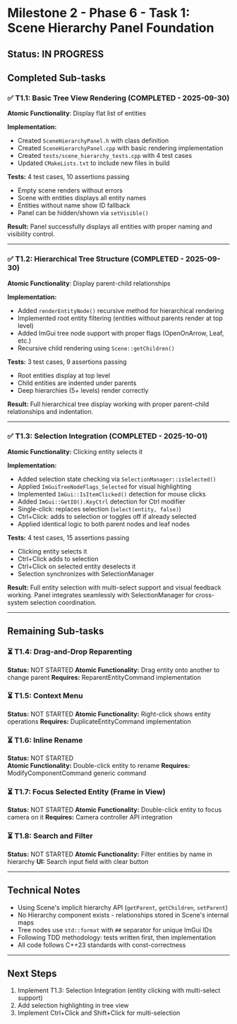 # Milestone 2 - Phase 6 - Task 1: Scene Hierarchy Panel Foundation

## Status: IN PROGRESS

## Completed Sub-tasks

### ✅ T1.1: Basic Tree View Rendering (COMPLETED - 2025-09-30)
**Atomic Functionality**: Display flat list of entities

**Implementation:**
- Created `SceneHierarchyPanel.h` with class definition
- Created `SceneHierarchyPanel.cpp` with basic rendering implementation
- Created `tests/scene_hierarchy_tests.cpp` with 4 test cases
- Updated `CMakeLists.txt` to include new files in build

**Tests:** 4 test cases, 10 assertions passing
- Empty scene renders without errors
- Scene with entities displays all entity names  
- Entities without name show ID fallback
- Panel can be hidden/shown via `setVisible()`

**Result:** Panel successfully displays all entities with proper naming and visibility control.

---

### ✅ T1.2: Hierarchical Tree Structure (COMPLETED - 2025-09-30)
**Atomic Functionality**: Display parent-child relationships

**Implementation:**
- Added `renderEntityNode()` recursive method for hierarchical rendering
- Implemented root entity filtering (entities without parents render at top level)
- Added ImGui tree node support with proper flags (OpenOnArrow, Leaf, etc.)
- Recursive child rendering using `Scene::getChildren()`

**Tests:** 3 test cases, 9 assertions passing
- Root entities display at top level
- Child entities are indented under parents
- Deep hierarchies (5+ levels) render correctly

**Result:** Full hierarchical tree display working with proper parent-child relationships and indentation.

---

### ✅ T1.3: Selection Integration (COMPLETED - 2025-10-01)
**Atomic Functionality:** Clicking entity selects it

**Implementation:**
- Added selection state checking via `SelectionManager::isSelected()`
- Applied `ImGuiTreeNodeFlags_Selected` for visual highlighting
- Implemented `ImGui::IsItemClicked()` detection for mouse clicks
- Added `ImGui::GetIO().KeyCtrl` detection for Ctrl modifier
- Single-click: replaces selection (`select(entity, false)`)
- Ctrl+Click: adds to selection or toggles off if already selected
- Applied identical logic to both parent nodes and leaf nodes

**Tests:** 4 test cases, 15 assertions passing
- Clicking entity selects it
- Ctrl+Click adds to selection
- Ctrl+Click on selected entity deselects it
- Selection synchronizes with SelectionManager

**Result:** Full entity selection with multi-select support and visual feedback working. Panel integrates seamlessly with SelectionManager for cross-system selection coordination.

---

## Remaining Sub-tasks

### ⏳ T1.4: Drag-and-Drop Reparenting  
**Status:** NOT STARTED
**Atomic Functionality:** Drag entity onto another to change parent
**Requires:** ReparentEntityCommand implementation

### ⏳ T1.5: Context Menu
**Status:** NOT STARTED
**Atomic Functionality:** Right-click shows entity operations
**Requires:** DuplicateEntityCommand implementation

### ⏳ T1.6: Inline Rename
**Status:** NOT STARTED  
**Atomic Functionality:** Double-click entity to rename
**Requires:** ModifyComponentCommand<Name> generic command

### ⏳ T1.7: Focus Selected Entity (Frame in View)
**Status:** NOT STARTED
**Atomic Functionality:** Double-click entity to focus camera on it
**Requires:** Camera controller API integration

### ⏳ T1.8: Search and Filter
**Status:** NOT STARTED
**Atomic Functionality:** Filter entities by name in hierarchy
**UI:** Search input field with clear button

---

## Technical Notes

- Using Scene's implicit hierarchy API (`getParent`, `getChildren`, `setParent`)
- No Hierarchy component exists - relationships stored in Scene's internal maps
- Tree nodes use `std::format` with `##` separator for unique ImGui IDs
- Following TDD methodology: tests written first, then implementation
- All code follows C++23 standards with const-correctness

---

## Next Steps

1. Implement T1.3: Selection Integration (entity clicking with multi-select support)
2. Add selection highlighting in tree view
3. Implement Ctrl+Click and Shift+Click for multi-selection
